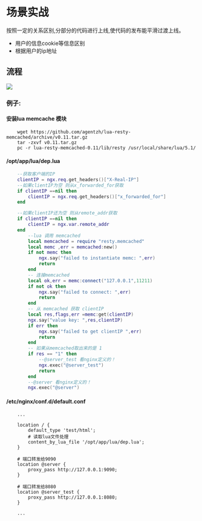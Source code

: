 # 场景实战

按照一定的关系区别,分部分的代码进行上线,使代码的发布能平滑过渡上线。

* 用户的信息cookie等信息区别
* 根据用户的ip地址

## 流程

![](https://kingofzihua.oss-cn-shanghai.aliyuncs.com/blog/nginx/grayscale-release.png)

### 例子:

#### 安装lua memcache 模块

```text
    wget https://github.com/agentzh/lua-resty-memcached/archive/v0.11.tar.gz
    tar -zxvf v0.11.tar.gz
    pc -r lua-resty-memcached-0.11/lib/resty /usr/local/share/lua/5.1/
```

#### /opt/app/lua/dep.lua

```lua
    --获取客户端的IP
    clientIP = ngx.req.get_headers()["X-Real-IP"]
    --如果clientIP为空 则从x_forwarded_for获取
    if clientIP ==nil then
        clientIP = ngx.req.get_headers()["x_forwarded_for"]
    end

    --如果clientIP还为空 则从remote_addr获取
    if clientIP ==nil then
        clientIP = ngx.var.remote_addr
    end
        --lua 调用 memcached
        local memcached = require "resty.memcached"
        local memc ,err = memcached:new()
        if not memc then
            ngx.say("failed to instantiate memc: ",err)
            return
        end
        -- 连接memcached
        local ok,err = memc:connect("127.0.0.1",11211)
        if not ok then
            ngx.say("failed to connect: ",err)
            return
        end
        -- 从 memcached 获取 clientIP
        local res,flags,err =memc:get(clientIP)
        ngx.say("value key: ",res,clientIP)
        if err then
            ngx.say("failed to get clientIP ",err)
            return
        end
        -- 如果从memcached取出来的是 1 
        if res == "1" then
            --@server_test 看nginx定义的！
            ngx.exec("@server_test")
            return
        end 
        --@server 看nginx定义的！
        ngx.exec("@server")
```

#### /etc/nginx/conf.d/default.conf

```text
    ...

    location / {
        default_type 'test/html';
        # 读取lua文件处理
        content_by_lua_file '/opt/app/lua/dep.lua';
    }

    # 端口转发给9090
    location @server {
        proxy_pass http://127.0.0.1:9090;
    }

    # 端口转发给8080
    location @server_test {
        proxy_pass http://127.0.0.1:8080;
    }

    ...
```

